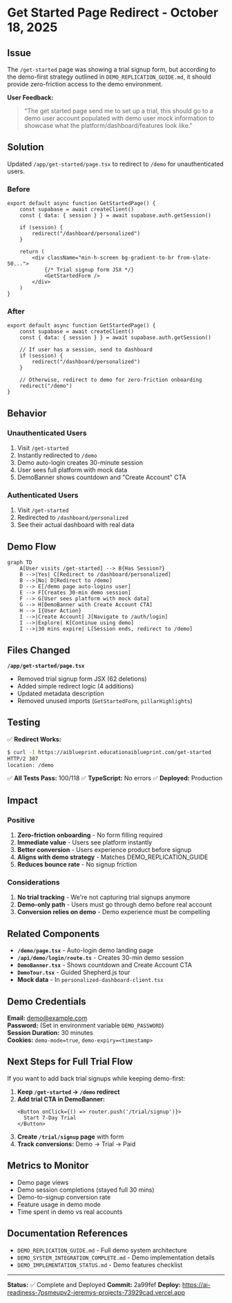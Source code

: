 # Get Started Page Redirect - October 18, 2025

## Issue

The `/get-started` page was showing a trial signup form, but according to the demo-first strategy outlined in `DEMO_REPLICATION_GUIDE.md`, it should provide zero-friction access to the demo environment.

**User Feedback:**
> "The get started page send me to set up a trial, this should go to a demo user account populated with demo user mock information to showcase what the platform/dashboard/features look like."

## Solution

Updated `/app/get-started/page.tsx` to redirect to `/demo` for unauthenticated users.

### Before
```tsx
export default async function GetStartedPage() {
    const supabase = await createClient()
    const { data: { session } } = await supabase.auth.getSession()

    if (session) {
        redirect("/dashboard/personalized")
    }

    return (
        <div className="min-h-screen bg-gradient-to-br from-slate-50...">
            {/* Trial signup form JSX */}
            <GetStartedForm />
        </div>
    )
}
```

### After
```tsx
export default async function GetStartedPage() {
    const supabase = await createClient()
    const { data: { session } } = await supabase.auth.getSession()

    // If user has a session, send to dashboard
    if (session) {
        redirect("/dashboard/personalized")
    }

    // Otherwise, redirect to demo for zero-friction onboarding
    redirect("/demo")
}
```

## Behavior

### Unauthenticated Users
1. Visit `/get-started`
2. Instantly redirected to `/demo`
3. Demo auto-login creates 30-minute session
4. User sees full platform with mock data
5. DemoBanner shows countdown and "Create Account" CTA

### Authenticated Users
1. Visit `/get-started`
2. Redirected to `/dashboard/personalized`
3. See their actual dashboard with real data

## Demo Flow

```mermaid
graph TD
    A[User visits /get-started] --> B{Has Session?}
    B -->|Yes| C[Redirect to /dashboard/personalized]
    B -->|No| D[Redirect to /demo]
    D --> E[/demo page auto-logins user]
    E --> F[Creates 30-min demo session]
    F --> G[User sees platform with mock data]
    G --> H[DemoBanner with Create Account CTA]
    H --> I{User Action}
    I -->|Create Account| J[Navigate to /auth/login]
    I -->|Explore| K[Continue using demo]
    I -->|30 mins expire| L[Session ends, redirect to /demo]
```

## Files Changed

**`/app/get-started/page.tsx`**
- Removed trial signup form JSX (62 deletions)
- Added simple redirect logic (4 additions)
- Updated metadata description
- Removed unused imports (`GetStartedForm`, `pillarHighlights`)

## Testing

✅ **Redirect Works:**
```bash
$ curl -I https://aiblueprint.educationaiblueprint.com/get-started
HTTP/2 307
location: /demo
```

✅ **All Tests Pass:** 100/118
✅ **TypeScript:** No errors
✅ **Deployed:** Production

## Impact

### Positive
1. **Zero-friction onboarding** - No form filling required
2. **Immediate value** - Users see platform instantly
3. **Better conversion** - Users experience product before signup
4. **Aligns with demo strategy** - Matches DEMO_REPLICATION_GUIDE
5. **Reduces bounce rate** - No signup friction

### Considerations
1. **No trial tracking** - We're not capturing trial signups anymore
2. **Demo-only path** - Users must go through demo before real account
3. **Conversion relies on demo** - Demo experience must be compelling

## Related Components

- **`/demo/page.tsx`** - Auto-login demo landing page
- **`/api/demo/login/route.ts`** - Creates 30-min demo session
- **`DemoBanner.tsx`** - Shows countdown and Create Account CTA
- **`DemoTour.tsx`** - Guided Shepherd.js tour
- **Mock data** - In `personalized-dashboard-client.tsx`

## Demo Credentials

**Email:** demo@example.com  
**Password:** (Set in environment variable `DEMO_PASSWORD`)  
**Session Duration:** 30 minutes  
**Cookies:** `demo-mode=true`, `demo-expiry=<timestamp>`

## Next Steps for Full Trial Flow

If you want to add back trial signups while keeping demo-first:

1. **Keep `/get-started` → `/demo` redirect**
2. **Add trial CTA in DemoBanner:**
   ```tsx
   <Button onClick={() => router.push('/trial/signup')}>
     Start 7-Day Trial
   </Button>
   ```
3. **Create `/trial/signup` page** with form
4. **Track conversions:** Demo → Trial → Paid

## Metrics to Monitor

- Demo page views
- Demo session completions (stayed full 30 mins)
- Demo-to-signup conversion rate
- Feature usage in demo mode
- Time spent in demo vs real accounts

## Documentation References

- `DEMO_REPLICATION_GUIDE.md` - Full demo system architecture
- `DEMO_SYSTEM_INTEGRATION_COMPLETE.md` - Demo implementation details
- `DEMO_IMPLEMENTATION_STATUS.md` - Demo features checklist

---

**Status:** ✅ Complete and Deployed
**Commit:** 2a99fef
**Deploy:** https://ai-readiness-7psmeupv2-jeremys-projects-73929cad.vercel.app
